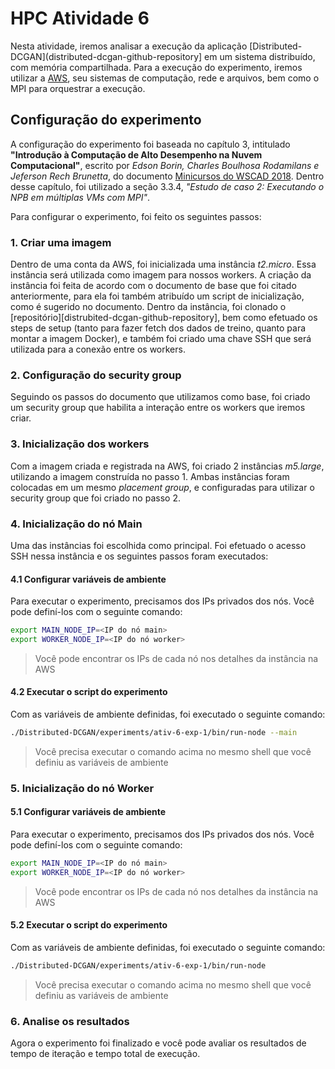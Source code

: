# HPC Atividade 6

Nesta atividade, iremos analisar a execução da aplicação [Distributed-DCGAN](distributed-dcgan-github-repository] em um sistema distribuído, com memória compartilhada. Para a execução do experimento, iremos utilizar a [AWS][aws-site], seu sistemas de computação, rede e arquivos, bem como o MPI para orquestrar a execução.

## Configuração do experimento

A configuração do experimento foi baseada no capítulo 3, intitulado **"Introdução à Computação de Alto Desempenho na Nuvem Computacional"**, escrito por *Edson Borin, Charles Boulhosa Rodamilans e Jeferson Rech Brunetta*, do documento [Minicursos do WSCAD 2018][wscad-arquivo]. Dentro desse capítulo, foi utilizado a seção 3.3.4, *"Estudo de caso 2: Executando o NPB em múltiplas VMs com MPI"*.

Para configurar o experimento, foi feito os seguintes passos:

### 1. Criar uma imagem

Dentro de uma conta da AWS, foi inicializada uma instância *t2.micro*. Essa instância será utilizada como imagem para nossos workers. A criação da instância foi feita de acordo com o documento de base que foi citado anteriormente, para ela foi também atribuído um script de inicialização, como é sugerido no documento. Dentro da instância, foi clonado o [repositório][distrubited-dcgan-github-repository], bem como efetuado os steps de setup (tanto para fazer fetch dos dados de treino, quanto para montar a imagem Docker), e também foi criado uma chave SSH que será utilizada para a conexão entre os workers.

### 2. Configuração do security group

Seguindo os passos do documento que utilizamos como base, foi criado um security group que habilita a interação entre os workers que iremos criar.

### 3. Inicialização dos workers

Com a imagem criada e registrada na AWS, foi criado 2 instâncias *m5.large*, utilizando a imagem construída no passo 1. Ambas instâncias foram colocadas em um mesmo *placement group*, e configuradas para utilizar o security group que foi criado no passo 2.

### 4. Inicialização do nó Main

Uma das instâncias foi escolhida como principal. Foi efetuado o acesso SSH nessa instância e os seguintes passos foram executados:

#### 4.1 Configurar variáveis de ambiente

Para executar o experimento, precisamos dos IPs privados dos nós. Você pode definí-los com o seguinte comando:

```sh
export MAIN_NODE_IP=<IP do nó main>
export WORKER_NODE_IP=<IP do nó worker>
```
> Você pode encontrar os IPs de cada nó nos detalhes da instância na AWS

#### 4.2 Executar o script do experimento

Com as variáveis de ambiente definidas, foi executado o seguinte comando:

```sh
./Distributed-DCGAN/experiments/ativ-6-exp-1/bin/run-node --main
```
> Você precisa executar o comando acima no mesmo shell que você definiu as variáveis de ambiente

### 5. Inicialização do nó Worker

#### 5.1 Configurar variáveis de ambiente

Para executar o experimento, precisamos dos IPs privados dos nós. Você pode definí-los com o seguinte comando:

```sh
export MAIN_NODE_IP=<IP do nó main>
export WORKER_NODE_IP=<IP do nó worker>
```
> Você pode encontrar os IPs de cada nó nos detalhes da instância na AWS

#### 5.2 Executar o script do experimento

Com as variáveis de ambiente definidas, foi executado o seguinte comando:

```sh
./Distributed-DCGAN/experiments/ativ-6-exp-1/bin/run-node
```
> Você precisa executar o comando acima no mesmo shell que você definiu as variáveis de ambiente

### 6. Analise os resultados

Agora o experimento foi finalizado e você pode avaliar os resultados de tempo de iteração e tempo total de execução.

[distributed-dcgan-github-repository]: https://github.com/eborin/Distributed-DCGAN
[aws-site]: https://aws.amazon.com
[wscad-arquivo]: ./assets/minicursos-wscad-2018.pdf
